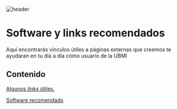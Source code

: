 
![header](/Tutoriales-IFC/assets/header.png)

# Software y links recomendados

Aquí encontrarás vínculos útiles a páginas externas que creemos te ayudaran en tu día a día cómo usuario de la UBMI

## Contenido

[ Algunos *links* útiles.](https://ubmi-ifc.github.io/Tutoriales-IFC/links_y_software/links_utiles)

[ Software recomendado](https://ubmi-ifc.github.io/Tutoriales-IFC/links_y_software/software_util)
